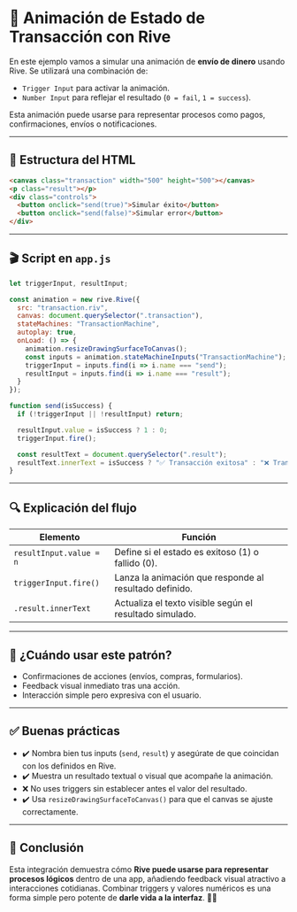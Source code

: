 # 💸 Animación de Estado de Transacción con Rive

En este ejemplo vamos a simular una animación de **envío de dinero** usando Rive. Se utilizará una combinación de:

- `Trigger Input` para activar la animación.
- `Number Input` para reflejar el resultado (`0 = fail`, `1 = success`).

Esta animación puede usarse para representar procesos como pagos, confirmaciones, envíos o notificaciones.

---

## 🧱 Estructura del HTML

```html
<canvas class="transaction" width="500" height="500"></canvas>
<p class="result"></p>
<div class="controls">
  <button onclick="send(true)">Simular éxito</button>
  <button onclick="send(false)">Simular error</button>
</div>
```

---

## 🎬 Script en `app.js`

```javascript
let triggerInput, resultInput;

const animation = new rive.Rive({
  src: "transaction.riv",
  canvas: document.querySelector(".transaction"),
  stateMachines: "TransactionMachine",
  autoplay: true,
  onLoad: () => {
    animation.resizeDrawingSurfaceToCanvas();
    const inputs = animation.stateMachineInputs("TransactionMachine");
    triggerInput = inputs.find(i => i.name === "send");
    resultInput = inputs.find(i => i.name === "result");
  }
});

function send(isSuccess) {
  if (!triggerInput || !resultInput) return;

  resultInput.value = isSuccess ? 1 : 0;
  triggerInput.fire();

  const resultText = document.querySelector(".result");
  resultText.innerText = isSuccess ? "✅ Transacción exitosa" : "❌ Transacción fallida";
}
```

---

## 🔍 Explicación del flujo

| Elemento                | Función                                                                  |
|-------------------------|---------------------------------------------------------------------------|
| `resultInput.value = n` | Define si el estado es exitoso (1) o fallido (0).                         |
| `triggerInput.fire()`   | Lanza la animación que responde al resultado definido.                   |
| `.result.innerText`     | Actualiza el texto visible según el resultado simulado.                  |

---

## 🎯 ¿Cuándo usar este patrón?

- Confirmaciones de acciones (envíos, compras, formularios).
- Feedback visual inmediato tras una acción.
- Interacción simple pero expresiva con el usuario.

---

## ✅ Buenas prácticas

- ✔️ Nombra bien tus inputs (`send`, `result`) y asegúrate de que coincidan con los definidos en Rive.
- ✔️ Muestra un resultado textual o visual que acompañe la animación.
- ❌ No uses triggers sin establecer antes el valor del resultado.
- ✔️ Usa `resizeDrawingSurfaceToCanvas()` para que el canvas se ajuste correctamente.

---

## 🏁 Conclusión

Esta integración demuestra cómo **Rive puede usarse para representar procesos lógicos** dentro de una app, añadiendo feedback visual atractivo a interacciones cotidianas. Combinar triggers y valores numéricos es una forma simple pero potente de **darle vida a la interfaz**. 🔁✅

